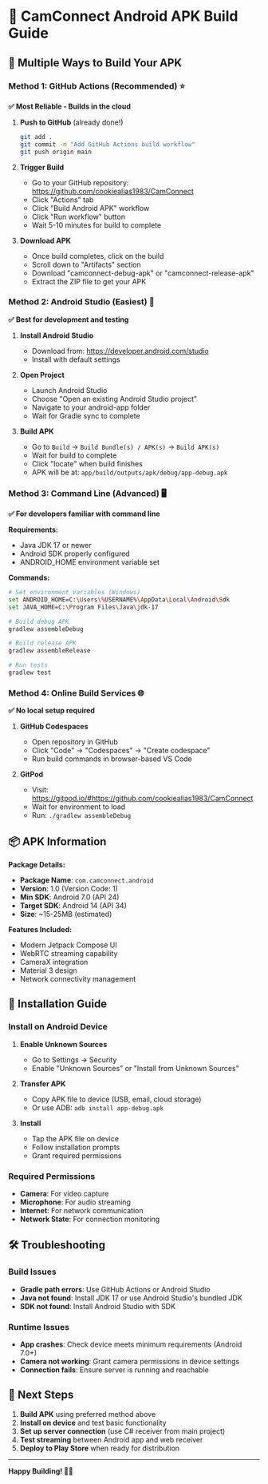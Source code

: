 # 📱 CamConnect Android APK Build Guide

## 🚀 Multiple Ways to Build Your APK

### Method 1: GitHub Actions (Recommended) ⭐
**✅ Most Reliable - Builds in the cloud**

1. **Push to GitHub** (already done!)
   ```bash
   git add .
   git commit -m "Add GitHub Actions build workflow"
   git push origin main
   ```

2. **Trigger Build**
   - Go to your GitHub repository: https://github.com/cookiealias1983/CamConnect
   - Click "Actions" tab
   - Click "Build Android APK" workflow
   - Click "Run workflow" button
   - Wait 5-10 minutes for build to complete

3. **Download APK**
   - Once build completes, click on the build
   - Scroll down to "Artifacts" section
   - Download "camconnect-debug-apk" or "camconnect-release-apk"
   - Extract the ZIP file to get your APK

### Method 2: Android Studio (Easiest) 🎯
**✅ Best for development and testing**

1. **Install Android Studio**
   - Download from: https://developer.android.com/studio
   - Install with default settings

2. **Open Project**
   - Launch Android Studio
   - Choose "Open an existing Android Studio project"
   - Navigate to your android-app folder
   - Wait for Gradle sync to complete

3. **Build APK**
   - Go to `Build` → `Build Bundle(s) / APK(s)` → `Build APK(s)`
   - Wait for build to complete
   - Click "locate" when build finishes
   - APK will be at: `app/build/outputs/apk/debug/app-debug.apk`

### Method 3: Command Line (Advanced) 🖥️
**✅ For developers familiar with command line**

**Requirements:**
- Java JDK 17 or newer
- Android SDK properly configured
- ANDROID_HOME environment variable set

**Commands:**
```bash
# Set environment variables (Windows)
set ANDROID_HOME=C:\Users\%USERNAME%\AppData\Local\Android\Sdk
set JAVA_HOME=C:\Program Files\Java\jdk-17

# Build debug APK
gradlew assembleDebug

# Build release APK  
gradlew assembleRelease

# Run tests
gradlew test
```

### Method 4: Online Build Services 🌐
**✅ No local setup required**

1. **GitHub Codespaces**
   - Open repository in GitHub
   - Click "Code" → "Codespaces" → "Create codespace"
   - Run build commands in browser-based VS Code

2. **GitPod**
   - Visit: https://gitpod.io/#https://github.com/cookiealias1983/CamConnect
   - Wait for environment to load
   - Run: `./gradlew assembleDebug`

## 📦 APK Information

**Package Details:**
- **Package Name**: `com.camconnect.android`
- **Version**: 1.0 (Version Code: 1)
- **Min SDK**: Android 7.0 (API 24)
- **Target SDK**: Android 14 (API 34)
- **Size**: ~15-25MB (estimated)

**Features Included:**
- Modern Jetpack Compose UI
- WebRTC streaming capability
- CameraX integration
- Material 3 design
- Network connectivity management

## 📱 Installation Guide

### Install on Android Device

1. **Enable Unknown Sources**
   - Go to Settings → Security
   - Enable "Unknown Sources" or "Install from Unknown Sources"

2. **Transfer APK**
   - Copy APK file to device (USB, email, cloud storage)
   - Or use ADB: `adb install app-debug.apk`

3. **Install**
   - Tap the APK file on device
   - Follow installation prompts
   - Grant required permissions

### Required Permissions
- **Camera**: For video capture
- **Microphone**: For audio streaming
- **Internet**: For network communication
- **Network State**: For connection monitoring

## 🛠️ Troubleshooting

### Build Issues
- **Gradle path errors**: Use GitHub Actions or Android Studio
- **Java not found**: Install JDK 17 or use Android Studio's bundled JDK
- **SDK not found**: Install Android Studio with SDK

### Runtime Issues
- **App crashes**: Check device meets minimum requirements (Android 7.0+)
- **Camera not working**: Grant camera permissions in device settings
- **Connection fails**: Ensure server is running and reachable

## 🚀 Next Steps

1. **Build APK** using preferred method above
2. **Install on device** and test basic functionality
3. **Set up server connection** (use C# receiver from main project)
4. **Test streaming** between Android app and web receiver
5. **Deploy to Play Store** when ready for distribution

---

**Happy Building! 📱🔨**
